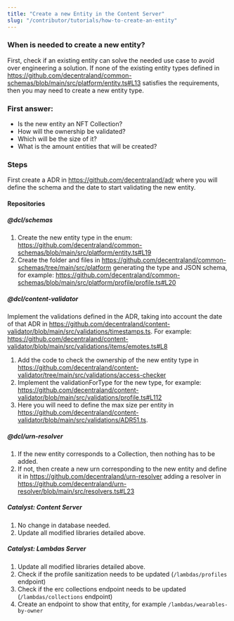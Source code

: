 ```yaml
---
title: "Create a new Entity in the Content Server"
slug: "/contributor/tutorials/how-to-create-an-entity"
---
```


### When is needed to create a new entity?
First, check if an existing entity can solve the needed use case to avoid over engineering a solution.
If none of the existing entity types defined in https://github.com/decentraland/common-schemas/blob/main/src/platform/entity.ts#L13 satisfies the requirements, then you may need to create a new entity type.

### First answer:
- Is the new entity an NFT Collection?
- How will the ownership be validated?
- Which will be the size of it?
- What is the amount entities that will be created?


### Steps

First create a ADR in https://github.com/decentraland/adr where you will define the schema and the date to start validating the new entity.

#### Repositories

##### @dcl/schemas
1. Create the new entity type in the enum: https://github.com/decentraland/common-schemas/blob/main/src/platform/entity.ts#L19
2. Create the folder and files in https://github.com/decentraland/common-schemas/tree/main/src/platform generating the type and JSON schema, for example: https://github.com/decentraland/common-schemas/blob/main/src/platform/profile/profile.ts#L20

##### @dcl/content-validator

Implement the validations defined in the ADR, taking into account the date of that ADR in https://github.com/decentraland/content-validator/blob/main/src/validations/timestamps.ts. For example: https://github.com/decentraland/content-validator/blob/main/src/validations/items/emotes.ts#L8

1. Add the code to check the ownership of the new entity type in https://github.com/decentraland/content-validator/tree/main/src/validations/access-checker
2. Implement the validationForType for the new type, for example: https://github.com/decentraland/content-validator/blob/main/src/validations/profile.ts#L112
3. Here you will need to define the max size per entity in https://github.com/decentraland/content-validator/blob/main/src/validations/ADR51.ts.

##### @dcl/urn-resolver
1. If the new entity corresponds to a Collection, then nothing has to be added.
2. If not, then create a new urn corresponding to the new entity and define it in  https://github.com/decentraland/urn-resolver adding a resolver in https://github.com/decentraland/urn-resolver/blob/main/src/resolvers.ts#L23

##### Catalyst: Content Server
1. No change in database needed.
2. Update all modified libraries detailed above.

##### Catalyst: Lambdas Server
1. Update all modified libraries detailed above.
2. Check if the profile sanitization needs to be updated (`/lambdas/profiles` endpoint)
3. Check if the erc collections endpoint needs to be updated (`/lambdas/collections` endpoint)
4. Create an endpoint to show that entity, for example `/lambdas/wearables-by-owner`
